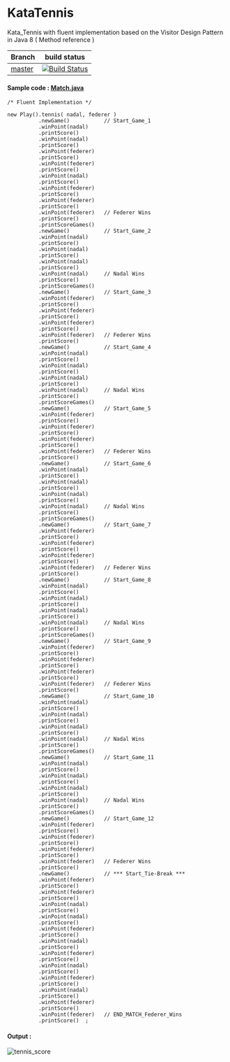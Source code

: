 # KataTennis

 Kata_Tennis with fluent implementation based on the Visitor Design Pattern in Java 8 ( Method reference )
  
  
| Branch    | build status  |
|-----------|---------------|
| [master](https://github.com/rac021/KataTennis/tree/master)  |[![Build Status](https://travis-ci.org/ontop/ontop.svg?branch=master)](https://travis-ci.org/rac021/KataTennis)|
 
 #### Sample code :   [**Match.java**]( https://github.com/rac021/KataTennis/blob/master/src/main/java/com/rac021/kata/tennis/Match.java) 
  
 
    /* Fluent Implementation */
    
    new Play().tennis( nadal, federer )
              .newGame()           // Start_Game_1
              .winPoint(nadal)
              .printScore()
              .winPoint(nadal)
              .printScore()
              .winPoint(federer)
              .printScore()
              .winPoint(federer)
              .printScore()
              .winPoint(nadal)
              .printScore()
              .winPoint(federer)
              .printScore()
              .winPoint(federer)
              .printScore()
              .winPoint(federer)   // Federer Wins
              .printScore()
              .printScoreGames()
              .newGame()           // Start_Game_2
              .winPoint(nadal)
              .printScore()
              .winPoint(nadal)
              .printScore()
              .winPoint(nadal)
              .printScore()
              .winPoint(nadal)     // Nadal Wins
              .printScore()
              .printScoreGames()
              .newGame()           // Start_Game_3
              .winPoint(federer)
              .printScore()
              .winPoint(federer)
              .printScore()
              .winPoint(federer)
              .printScore()
              .winPoint(federer)   // Federer Wins
              .printScore()
              .newGame()           // Start_Game_4
              .winPoint(nadal)
              .printScore()
              .winPoint(nadal)
              .printScore()
              .winPoint(nadal)
              .printScore()
              .winPoint(nadal)     // Nadal Wins
              .printScore()
              .printScoreGames()
              .newGame()           // Start_Game_5
              .winPoint(federer)
              .printScore()
              .winPoint(federer)
              .printScore()
              .winPoint(federer)
              .printScore()
              .winPoint(federer)   // Federer Wins
              .printScore()
              .newGame()           // Start_Game_6
              .winPoint(nadal)
              .printScore()
              .winPoint(nadal)
              .printScore()
              .winPoint(nadal)
              .printScore()
              .winPoint(nadal)     // Nadal Wins
              .printScore()
              .printScoreGames()
              .newGame()           // Start_Game_7
              .winPoint(federer)
              .printScore()
              .winPoint(federer)
              .printScore()
              .winPoint(federer)
              .printScore()
              .winPoint(federer)   // Federer Wins
              .printScore()
              .newGame()           // Start_Game_8
              .winPoint(nadal)
              .printScore()
              .winPoint(nadal)
              .printScore()
              .winPoint(nadal)
              .printScore()
              .winPoint(nadal)     // Nadal Wins
              .printScore()
              .printScoreGames()
              .newGame()           // Start_Game_9
              .winPoint(federer)
              .printScore()
              .winPoint(federer)
              .printScore()
              .winPoint(federer)
              .printScore()
              .winPoint(federer)   // Federer Wins
              .printScore()
              .newGame()           // Start_Game_10
              .winPoint(nadal)
              .printScore()
              .winPoint(nadal)
              .printScore()
              .winPoint(nadal)
              .printScore()
              .winPoint(nadal)     // Nadal Wins
              .printScore()
              .printScoreGames()
              .newGame()           // Start_Game_11
              .winPoint(nadal)
              .printScore()
              .winPoint(nadal)
              .printScore()
              .winPoint(nadal)
              .printScore()
              .winPoint(nadal)     // Nadal Wins
              .printScore()
              .printScoreGames()
              .newGame()           // Start_Game_12
              .winPoint(federer)
              .printScore()
              .winPoint(federer)
              .printScore()
              .winPoint(federer)
              .printScore()
              .winPoint(federer)   // Federer Wins
              .printScore()
              .newGame()           // *** Start_Tie-Break ***
              .winPoint(federer)
              .printScore()
              .winPoint(federer)
              .printScore()
              .winPoint(nadal)
              .printScore()
              .winPoint(nadal)
              .printScore()
              .winPoint(federer)
              .printScore()
              .winPoint(nadal)
              .printScore()
              .winPoint(federer)
              .printScore()
              .winPoint(nadal)
              .printScore()
              .winPoint(federer)
              .printScore()
              .winPoint(nadal)
              .printScore()
              .winPoint(federer)
              .printScore()
              .winPoint(federer)   // END_MATCH_Federer_Wins
              .printScore()  ;
              
              
 #### Output :

![tennis_score](https://user-images.githubusercontent.com/7684497/49354806-f1780e00-f6c4-11e8-85e3-ce37c46f7233.png)

